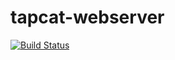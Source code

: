 tapcat-webserver
================
[![Build Status](https://travis-ci.org/tapcat/tapcat-webserver.png?branch=master)](https://travis-ci.org/tapcat/tapcat-webserver)
